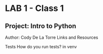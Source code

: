 # LAB 1 - Class 1
## Project: Intro to Python
Author: Cody De La Torre
Links and Resources


Tests
How do you run tests? in venv

